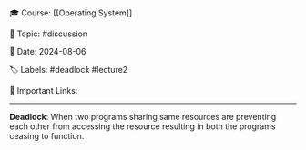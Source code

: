 🎓  Course: [[Operating System]]

📖  Topic: #discussion 

📆  Date: 2024-08-06

🏷️  Labels: #deadlock #lecture2

🔗  Important Links: 

---

**Deadlock**: When two programs sharing same resources are preventing each other from accessing the resource resulting in both the programs ceasing to function.


